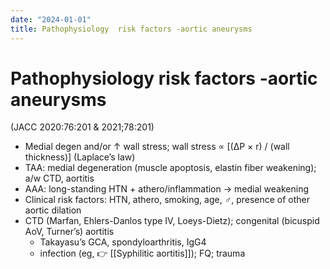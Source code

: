 ```yaml
---
date: "2024-01-01"
title: Pathophysiology  risk factors -aortic aneurysms
---
```



# Pathophysiology risk factors -aortic aneurysms

(JACC 2020:76:201 & 2021;78:201)

- Medial degen and/or ↑ wall stress; wall stress ∝ [(∆P × r) / (wall thickness)] (Laplace’s law)
- TAA: medial degeneration (muscle apoptosis, elastin fiber weakening); a/w CTD, aortitis
- AAA: long-standing HTN + athero/inflammation → medial weakening
- Clinical risk factors: HTN, athero, smoking, age, ♂, presence of other aortic dilation
- CTD (Marfan, Ehlers-Danlos type IV, Loeys-Dietz); congenital (bicuspid AoV, Turner’s) aortitis
  - Takayasu’s GCA, spondyloarthritis, IgG4
  - infection (eg,  👉 [[Syphilitic aortitis]]); FQ; trauma
